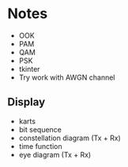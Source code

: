 # Notes
- OOK
- PAM
- QAM
- PSK
- tkinter
- Try work with AWGN channel
## Display
- karts
- bit sequence
- constellation diagram (Tx + Rx)
- time function
- eye diagram (Tx + Rx)
